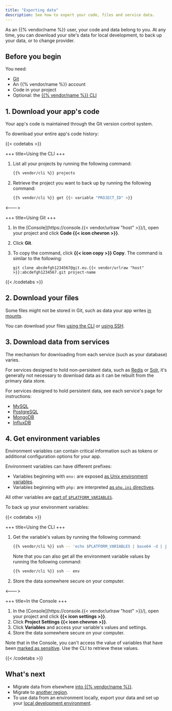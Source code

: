 ```yaml
---
title: "Exporting data"
description: See how to export your code, files and service data.
---
```


As an {{% vendor/name %}} user, your code and data belong to you.
At any time, you can download your site's data for local development, to back up your data, or to change provider.

## Before you begin

You need:

- [Git](https://git-scm.com/downloads)
- An {{% vendor/name %}} account
- Code in your project
- Optional: the [{{% vendor/name %}} CLI](/administration/cli/_index.md)

## 1. Download your app's code

Your app's code is maintained through the Git version control system.

To download your entire app's code history:

{{< codetabs >}}

+++
title=Using the CLI
+++

1. List all your projects by running the following command:

   ```bash
   {{% vendor/cli %}} projects
   ```

2. Retrieve the project you want to back up by running the following command:

   ```bash
   {{% vendor/cli %}} get {{< variable "PROJECT_ID" >}}
   ```

<--->

+++
title=Using Git
+++

1. In the [Console](https://console.{{< vendor/urlraw "host" >}}/), open your project and click **Code {{< icon chevron >}}**.
2. Click **Git**.
3. To copy the command, click **{{< icon copy >}} Copy**.
   The command is similar to the following:

   ```text
   git clone abcdefgh1234567@git.eu.{{< vendor/urlraw "host" >}}:abcdefgh1234567.git project-name
   ```

{{< /codetabs >}}

## 2. Download your files

Some files might not be stored in Git,
such as data your app writes [in mounts](/create-apps/app-reference/single-runtime-image.md#mounts).

You can download your files [using the CLI](/development/file-transfer.md#transfer-files-using-the-cli) or [using SSH](/development/file-transfer.md#transfer-files-using-an-ssh-client).

## 3. Download data from services

The mechanism for downloading from each service (such as your database) varies.

For services designed to hold non-persistent data, such as [Redis](/add-services/redis.md) or [Solr](/add-services/solr.md),
it's generally not necessary to download data as it can be rebuilt from the primary data store.

For services designed to hold persistent data, see each service's page for instructions:

- [MySQL](/add-services/mysql/_index.md#exporting-data)
- [PostgreSQL](/add-services/postgresql.md#exporting-data)
- [MongoDB](/add-services/mongodb.md#exporting-data)
- [InfluxDB](/add-services/influxdb.md#export-data)

## 4. Get environment variables

Environment variables can contain critical information such as tokens or additional configuration options for your app.

Environment variables can have different prefixes:

- Variables beginning with `env:` are exposed [as Unix environment variables](/development/variables/_index.md#top-level-environment-variables).
- Variables beginning with `php:` are interpreted [as `php.ini` directives](/development/variables/_index.md#php-specific-variables).

All other variables are [part of `$PLATFORM_VARIABLES`](/development/variables/use-variables.md#use-provided-variables).

To back up your environment variables:

{{< codetabs >}}

+++
title=Using the CLI
+++

1. Get the variable's values by running the following command:

   ```bash
   {{% vendor/cli %}} ssh -- 'echo $PLATFORM_VARIABLES | base64 -d | jq'
   ```

   Note that you can also get all the environment variable values by running the following command:

   ```bash
   {{% vendor/cli %}} ssh -- env
   ```

2. Store the data somewhere secure on your computer.

<--->

+++
title=In the Console
+++

1. In the [Console](https://console.{{< vendor/urlraw "host" >}}/), open your project and click **{{< icon settings >}}**.
2. Click **Project Settings {{< icon chevron >}}**.
3. Click **Variables** and access your variable's values and settings.
4. Store the data somewhere secure on your computer.

Note that in the Console, you can't access the value of variables that have been [marked as sensitive](/development/variables/set-variables.md#variable-options).
Use the CLI to retrieve these values.

{{< /codetabs >}}

## What's next

- Migrate data from elsewhere [into {{% vendor/name %}}](/learn/tutorials/migrating/_index.md).
- Migrate to [another region](/projects/region-migration.md).
- To use data from an environment locally, export your data and set up your [local development environment](/development/local/_index.md).
